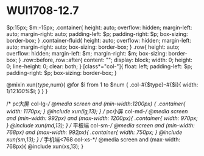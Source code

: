 # WUI1708-12.7 
$p:15px;
$m:-15px;
.container{
  height: auto;
  overflow: hidden;
  margin-left: auto;
  margin-right: auto;
  padding-left: $p;
  padding-right: $p;
  box-sizing: border-box;
}
.container-fluid{
  height: auto;
  overflow: hidden;
  margin-left: auto;
  margin-right: auto;
  box-sizing: border-box;
}
.row{
  height: auto;
  overflow: hidden;
  margin-left: $m;
  margin-right: $m;
  box-sizing: border-box;
}
.row::before,.row::after{
  content: "";
  display: block;
  width: 0;
  height: 0;
  line-height: 0;
  clear: both;
}
[class*="col-"]{
  float: left;
  padding-left: $p;
  padding-right: $p;
  box-sizing: border-box;
}

@mixin xun($type,$num){
  @for $i from 1 to $num {
    .col-#{$type}-#{$i}{
      width: 1/12*100%*$i;
    }
  }
}

/* pc大屏 col-lg-*/
@media screen and (min-width:1200px) {
  .container{
    width: 1170px;
  }
  @include xun(lg,13);
}
/* pc小屏  col-md-*/
@media screen and (min-width: 992px) and (max-width: 1200px){
  .container{
    width: 970px;
  }
  @include xun(md,13);
}
/* 平板端 col-sm-*/
@media screen and (min-width: 768px) and (max-width: 992px){
  .container{
    width: 750px;
  }
  @include xun(sm,13);
}
/* 手机端<768 col-xs-*/
@media screen and (max-width: 768px){
  @include xun(xs,13);
} 

